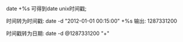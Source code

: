 date +%s 可得到date unix时间戳;

时间转为时间戳: date -d "2012-01-01 00:15:00" +%s
输出: 1287331200

时间戳转为日期: date -d @1287331200 "+"

